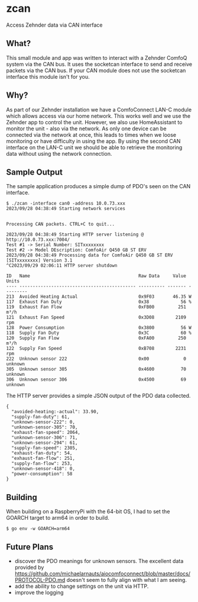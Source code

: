 # zcan
Access Zehnder data via CAN interface

## What?
This small module and app was written to interact with a Zehnder ComfoQ system via the CAN bus. It uses the socketcan interface to send and receive packets via the CAN bus. If your CAN module does not use the socketcan interface this module isn't for you.

## Why?
As part of our Zehnder installation we have a ComfoConnect LAN-C module which allows access via our home network. This works well and we use the Zehnder app to control the unit. However, we also use HomeAssistant to monitor the unit - also via the network. As only one device can be connected via the network at once, this leads to times when we loose monitoring or have difficulty in using the app. By using the second CAN interface on the LAN-C unit we should be able to retrieve the monitoring data without using the network connection. 

## Sample Output
The sample application produces a simple dump of PDO's seen on the CAN interface.

```
$ ./zcan -interface can0 -address 10.0.73.xxx
2023/09/28 04:38:49 Starting network services


Processing CAN packets. CTRL+C to quit...

2023/09/28 04:38:49 Starting HTTP server listening @ http://10.0.73.xxx:7004/
Test #1 -> Serial Number: SITxxxxxxxx
Test #2 -> Model DEscription: ComfoAir Q450 GB ST ERV
2023/09/28 04:38:49 Processing data for ComfoAir Q450 GB ST ERV [SITxxxxxxxx] Version 3.1
^C2023/09/29 02:06:11 HTTP server shutdown

ID   Name                                         Raw Data     Value Units
---- -------------------------------------------- ---------- ------- ---------
213  Avoided Heating Actual                       0x9F03       46.35 W
117  Exhaust Fan Duty                             0x38            56 %
119  Exhaust Fan Flow                             0xFB00         251 m³/h
121  Exhaust Fan Speed                            0x3D08        2109 rpm
128  Power Consumption                            0x3800          56 W
118  Supply Fan Duty                              0x3C            60 %
120  Supply Fan Flow                              0xFA00         250 m³/h
122  Supply Fan Speed                             0xB708        2231 rpm
222  Unknown sensor 222                           0x00             0 unknown
305  Unknown sensor 305                           0x4600          70 unknown
306  Unknown sensor 306                           0x4500          69 unknown
```

The HTTP server provides a simple JSON output of the PDO data collected.

```
{
  "avoided-heating:-actual": 33.90, 
  "supply-fan-duty": 61, 
  "unknown-sensor-222": 0, 
  "unknown-sensor-305": 70, 
  "exhaust-fan-speed": 2064, 
  "unknown-sensor-306": 71, 
  "unknown-sensor-294": 61, 
  "supply-fan-speed": 2305, 
  "exhaust-fan-duty": 54, 
  "exhaust-fan-flow": 251, 
  "supply-fan-flow": 253, 
  "unknown-sensor-418": 0, 
  "power-consumption": 58
}
```

## Building
When building on a RaspberryPi with the 64-bit OS, I had to set the GOARCH target to arm64 in order to build.

```
$ go env -w GOARCH=arm64
```


## Future Plans
- discover the PDO meanings for unknown sensors.  The excellent data provided by https://github.com/michaelarnauts/aiocomfoconnect/blob/master/docs/PROTOCOL-PDO.md doesn't seem to fully align with what I am seeing.
- add the ability to change settings on the unit via HTTP.
- improve the logging

